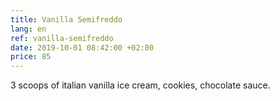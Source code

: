 ```yaml
---
title: Vanilla Semifreddo
lang: en
ref: vanilla-semifreddo
date: 2019-10-01 08:42:00 +02:00
price: 85
---
```


3 scoops of italian vanilla ice cream, cookies, chocolate sauce.
